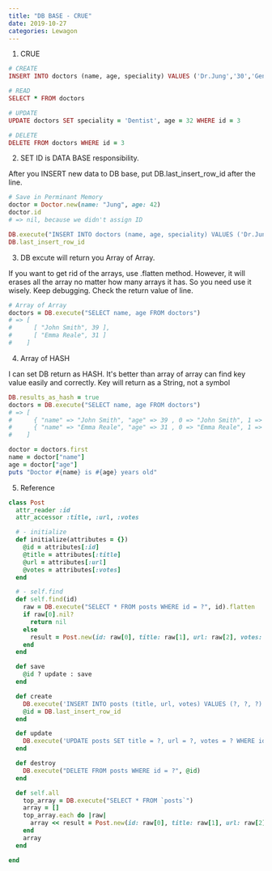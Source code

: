 ```yaml
---
title: "DB BASE - CRUE"
date: 2019-10-27
categories: Lewagon
---
```


1. CRUE

```ruby
# CREATE
INSERT INTO doctors (name, age, speciality) VALUES ('Dr.Jung','30','Generalist')

# READ
SELECT * FROM doctors

# UPDATE
UPDATE doctors SET speciality = 'Dentist', age = 32 WHERE id = 3

# DELETE
DELETE FROM doctors WHERE id = 3
```

2. SET ID is DATA BASE responsibility.

After you INSERT new data to DB base, put DB.last_insert_row_id after the line.

```ruby
# Save in Perminant Memory
doctor = Doctor.new(name: "Jung", age: 42)
doctor.id
# => nil, because we didn't assign ID

DB.execute("INSERT INTO doctors (name, age, speciality) VALUES ('Dr.Jung','30','Generalist')")
DB.last_insert_row_id
```

3. DB excute will return you Array of Array.

If you want to get rid of the arrays, use .flatten method.
However, it will erases all the array no matter how many arrays it has.
So you need use it wisely. Keep debugging. Check the return value of line.
```ruby
# Array of Array
doctors = DB.execute("SELECT name, age FROM doctors")
# => [
#      [ "John Smith", 39 ],
#      [ "Emma Reale", 31 ]
#    ]
```

4. Array of HASH

I can set DB return as HASH. It's better than array of array can find key value easily and correctly.
Key will return as a String, not a symbol


```ruby
DB.results_as_hash = true
doctors = DB.execute("SELECT name, age FROM doctors")
# => [
#      { "name" => "John Smith", "age" => 39 , 0 => "John Smith", 1 => 39 },
#      { "name" => "Emma Reale", "age" => 31 , 0 => "Emma Reale", 1 => 31 }
#    ]

doctor = doctors.first
name = doctor["name"]
age = doctor["age"]
puts "Doctor #{name} is #{age} years old"
```


5. Reference

```ruby
class Post
  attr_reader :id
  attr_accessor :title, :url, :votes

  # - initialize
  def initialize(attributes = {})
    @id = attributes[:id]
    @title = attributes[:title]
    @url = attributes[:url]
    @votes = attributes[:votes]
  end

  # - self.find
  def self.find(id)
    raw = DB.execute("SELECT * FROM posts WHERE id = ?", id).flatten
    if raw[0].nil?
      return nil
    else
      result = Post.new(id: raw[0], title: raw[1], url: raw[2], votes: raw[3])
    end
  end

  def save
    @id ? update : save
  end

  def create
    DB.execute('INSERT INTO posts (title, url, votes) VALUES (?, ?, ?)', @title, @url, @votes)
    @id = DB.last_insert_row_id
  end

  def update
    DB.execute('UPDATE posts SET title = ?, url = ?, votes = ? WHERE id = ?', @title, @url, @votes, @id)
  end

  def destroy
    DB.execute("DELETE FROM posts WHERE id = ?", @id)
  end

  def self.all
    top_array = DB.execute("SELECT * FROM `posts`")
    array = []
    top_array.each do |raw|
      array << result = Post.new(id: raw[0], title: raw[1], url: raw[2], votes: raw[3])
    end
    array
  end

end
```
